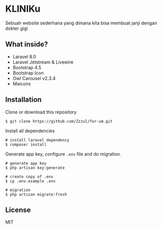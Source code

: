 # KLINIKu
Sebuah website sederhana yang dimana kita bisa membuat janji dengan dokter gigi

## What inside?
- Laravel 8.0
- Laravel Jetstream & Livewire
- Bootstrap 4.5
- Bootstrap Icon
- Owl Carousel v2.3.4
- Maicons

## Installation
Clone or download this repository
```shell
$ git clone https://github.com/Zzzul/for-um.git
```

Install all dependencies
```shell
# install laravel dependency
$ composer install
```

Generate app key, configure `.env` file and do migration.
```shell
# generate app key
$ php artisan key:generate

# create copy of .env
$ cp .env.example .env

# migration
$ php artisan migrate:fresh
```

## License
MIT
